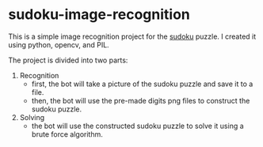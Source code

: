 # sudoku-image-recognition
This is a simple image recognition project for the [sudoku](https://en.wikipedia.org/wiki/Sudoku) puzzle.
I created it using python, opencv, and PIL.

The project is divided into two parts:
    
1. Recognition 
    - first, the bot will take a picture of the sudoku puzzle and save it to a file.
    - then, the bot will use the pre-made digits png files to
    construct the sudoku puzzle.
2. Solving
    - the bot will use the constructed sudoku puzzle to solve it using a 
    brute force algorithm.

